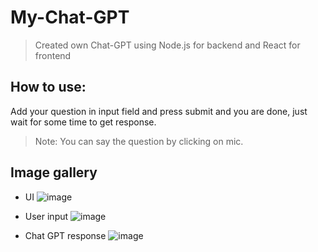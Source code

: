 # My-Chat-GPT
> Created own Chat-GPT using Node.js for backend and React for frontend

## How to use:
Add your question in input field and press submit and you are done, just wait for some time to get response.
> Note: You can say the question by clicking on mic.

## Image gallery
- UI
![image](https://github.com/kirteshmaskey/My-Chat-GPT/assets/84732597/44f9573b-8e0c-4cda-b0f9-111ffeafe085)

- User input
![image](https://github.com/kirteshmaskey/My-Chat-GPT/assets/84732597/88d85ba5-5df8-4c07-89db-4ac2ff163fd6)

- Chat GPT response
![image](https://github.com/kirteshmaskey/My-Chat-GPT/assets/84732597/5ef2d3da-239b-4346-8108-eeece5c5fd7a)

